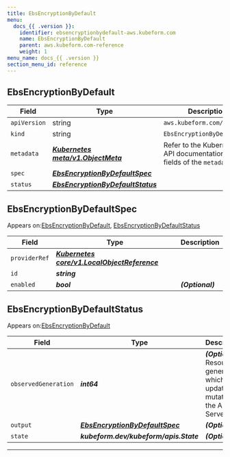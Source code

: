 ```yaml
---
title: EbsEncryptionByDefault
menu:
  docs_{{ .version }}:
    identifier: ebsencryptionbydefault-aws.kubeform.com
    name: EbsEncryptionByDefault
    parent: aws.kubeform.com-reference
    weight: 1
menu_name: docs_{{ .version }}
section_menu_id: reference
---
```


## EbsEncryptionByDefault
| Field | Type | Description |
| ------ | ----- | ----------- |
| `apiVersion` | string | `aws.kubeform.com/v1alpha1` |
|    `kind` | string | `EbsEncryptionByDefault` |
| `metadata` | ***[Kubernetes meta/v1.ObjectMeta](https://kubernetes.io/docs/reference/generated/kubernetes-api/v1.13/#objectmeta-v1-meta)***|Refer to the Kubernetes API documentation for the fields of the `metadata` field.|
| `spec` | ***[EbsEncryptionByDefaultSpec](#EbsEncryptionByDefaultSpec)***||
| `status` | ***[EbsEncryptionByDefaultStatus](#EbsEncryptionByDefaultStatus)***||
## EbsEncryptionByDefaultSpec

Appears on:[EbsEncryptionByDefault](#EbsEncryptionByDefault), [EbsEncryptionByDefaultStatus](#EbsEncryptionByDefaultStatus)

| Field | Type | Description |
| ------ | ----- | ----------- |
| `providerRef` | ***[Kubernetes core/v1.LocalObjectReference](https://kubernetes.io/docs/reference/generated/kubernetes-api/v1.13/#localobjectreference-v1-core)***||
| `id` | ***string***||
| `enabled` | ***bool***| ***(Optional)*** |
## EbsEncryptionByDefaultStatus

Appears on:[EbsEncryptionByDefault](#EbsEncryptionByDefault)

| Field | Type | Description |
| ------ | ----- | ----------- |
| `observedGeneration` | ***int64***| ***(Optional)*** Resource generation, which is updated on mutation by the API Server.|
| `output` | ***[EbsEncryptionByDefaultSpec](#EbsEncryptionByDefaultSpec)***| ***(Optional)*** |
| `state` | ***kubeform.dev/kubeform/apis.State***| ***(Optional)*** |
---
